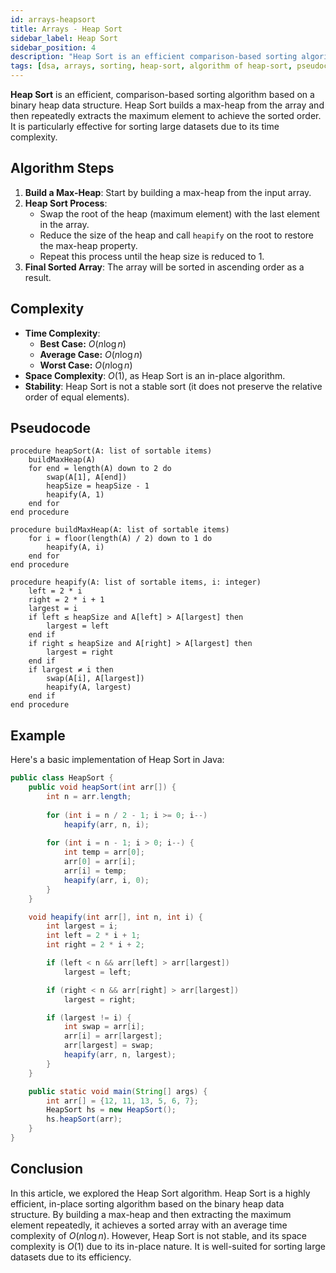```yaml
---
id: arrays-heapsort
title: Arrays - Heap Sort
sidebar_label: Heap Sort
sidebar_position: 4
description: "Heap Sort is an efficient comparison-based sorting algorithm based on a binary heap data structure. It sorts by building a max-heap from the data and repeatedly extracting the maximum element."
tags: [dsa, arrays, sorting, heap-sort, algorithm of heap-sort, pseudocode of heap-sort, complexity of heap-sort, example of heap-sort, explanation of heap-sort]
---
```


<AdsComponent />

**Heap Sort** is an efficient, comparison-based sorting algorithm based on a binary heap data structure. Heap Sort builds a max-heap from the array and then repeatedly extracts the maximum element to achieve the sorted order. It is particularly effective for sorting large datasets due to its time complexity.

<HeapSortVisualization />

## Algorithm Steps
1. **Build a Max-Heap**: Start by building a max-heap from the input array.
2. **Heap Sort Process**:
   - Swap the root of the heap (maximum element) with the last element in the array.
   - Reduce the size of the heap and call `heapify` on the root to restore the max-heap property.
   - Repeat this process until the heap size is reduced to 1.
3. **Final Sorted Array**: The array will be sorted in ascending order as a result.

## Complexity
- **Time Complexity**:
  - **Best Case:** $O(n \log n)$
  - **Average Case:** $O(n \log n)$
  - **Worst Case:** $O(n \log n)$
- **Space Complexity**: $O(1)$, as Heap Sort is an in-place algorithm.
- **Stability**: Heap Sort is not a stable sort (it does not preserve the relative order of equal elements).

## Pseudocode

```plaintext title="Heap Sort"
procedure heapSort(A: list of sortable items)
    buildMaxHeap(A)
    for end = length(A) down to 2 do
        swap(A[1], A[end])
        heapSize = heapSize - 1
        heapify(A, 1)
    end for
end procedure

procedure buildMaxHeap(A: list of sortable items)
    for i = floor(length(A) / 2) down to 1 do
        heapify(A, i)
    end for
end procedure

procedure heapify(A: list of sortable items, i: integer)
    left = 2 * i
    right = 2 * i + 1
    largest = i
    if left ≤ heapSize and A[left] > A[largest] then
        largest = left
    end if
    if right ≤ heapSize and A[right] > A[largest] then
        largest = right
    end if
    if largest ≠ i then
        swap(A[i], A[largest])
        heapify(A, largest)
    end if
end procedure
```

## Example

Here's a basic implementation of Heap Sort in Java:

```java
public class HeapSort {
    public void heapSort(int arr[]) {
        int n = arr.length;
        
        for (int i = n / 2 - 1; i >= 0; i--)
            heapify(arr, n, i);
        
        for (int i = n - 1; i > 0; i--) {
            int temp = arr[0];
            arr[0] = arr[i];
            arr[i] = temp;
            heapify(arr, i, 0);
        }
    }

    void heapify(int arr[], int n, int i) {
        int largest = i;
        int left = 2 * i + 1;
        int right = 2 * i + 2;

        if (left < n && arr[left] > arr[largest])
            largest = left;

        if (right < n && arr[right] > arr[largest])
            largest = right;

        if (largest != i) {
            int swap = arr[i];
            arr[i] = arr[largest];
            arr[largest] = swap;
            heapify(arr, n, largest);
        }
    }

    public static void main(String[] args) {
        int arr[] = {12, 11, 13, 5, 6, 7};
        HeapSort hs = new HeapSort();
        hs.heapSort(arr);
    }
}
```

## Conclusion

In this article, we explored the Heap Sort algorithm. Heap Sort is a highly efficient, in-place sorting algorithm based on the binary heap data structure. By building a max-heap and then extracting the maximum element repeatedly, it achieves a sorted array with an average time complexity of $O(n \log n)$. However, Heap Sort is not stable, and its space complexity is $O(1)$ due to its in-place nature. It is well-suited for sorting large datasets due to its efficiency.
